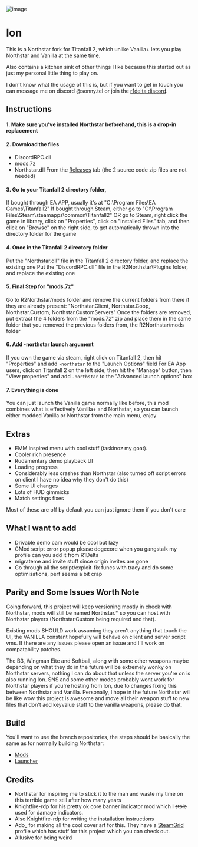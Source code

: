 
![image](https://github.com/user-attachments/assets/bedb5003-56c8-4eb8-8e33-fa2e4cec5c24)
# Ion

This is a Northstar fork for Titanfall 2, which unlike Vanilla+ lets you play Northstar and Vanilla at the same time.

Also contains a kitchen sink of other things I like because this started out as just my personal little thing to play on.

I don't know what the usage of this is, but if you want to get in touch you can message me on discord @sonny.tel or join the [r1delta discord](https://discord.gg/r1delta). 

## Instructions

#### 1. Make sure you've installed Northstar beforehand, this is a drop-in replacement

#### 2. Download the files
* DiscordRPC.dll 
* mods.7z 
* Northstar.dll
From the [Releases](https://github.com/sonny-tel/Ion/releases/latest) tab
(the 2 source code zip files are not needed)

#### 3. Go to your Titanfall 2 directory folder, 
If bought through EA APP, usually it's at "C:\Program Files\EA Games\Titanfall2"
If bought through Steam, either go to "C:\Program Files\Steam\steamapps\common\Titanfall2" 
OR go to Steam, right click the game in library, click on "Properties", click on "Installed Files" tab,
and then click on "Browse" on the right side, to get automatically thrown into the directory folder for the game

#### 4. Once in the Titanfall 2 directory folder 
Put the "Northstar.dll" file in the Titanfall 2 directory folder, and replace the existing one 
Put the "DiscordRPC.dll" file in the R2Northstar\Plugins folder, and replace the existing one

#### 5. Final Step for "mods.7z"
Go to R2Northstar/mods folder and remove the current folders from there if they are already present:
"Northstar.Client, Northstar.Coop, Northstar.Custom, Northstar.CustomServers"
Once the folders are removed, put extract the 4 folders from the "mods.7z" zip and place them in the same folder
that you removed the previous folders from, the R2Northstar/mods folder

#### 6. Add -northstar launch argument
If you own the game via steam, right click on Titanfall 2, then hit "Properties" and add `-northstar` to the "Launch Options" field
For EA App users, click on Titanfall 2 on the left side, then hit the "Manage" button, then "View properties" and add `-northstar` to the "Advanced launch options" box

#### 7. Everything is done
You can just launch the Vanilla game normally like before, this mod combines what is effectively Vanilla+ and Northstar,
so you can launch either modded Vanilla or Northstar from the main menu, enjoy

## Extras
* EMM inspired menu with cool stuff (taskinoz my goat).
* Cooler rich presence
* Rudamentary demo playback UI
* Loading progress
* Considerably less crashes than Northstar (also turned off script errors on client I have no idea why they don't do this)
* Some UI changes
* Lots of HUD gimmicks
* Match settings fixes

Most of these are off by default you can just ignore them if you don't care

## What I want to add
* Drivable demo cam would be cool but lazy
* GMod script error popup please dogecore when you gangstalk my profile can you add it from R1Delta
* migrateme and invite stuff since origin invites are gone
* Go through all the script/exploit-fix funcs with tracy and do some optimisations, perf seems a bit crap

## Parity and Some Issues Worth Note
Going forward, this project will keep versioning mostly in check with Northstar, mods will still be named Northstar.* so you can host
with Northstar players (Northstar.Custom being required and that).

Existing mods SHOULD work assuming they aren't anything that touch the UI, the VANILLA constant hopefully will behave on client and server script vms. If there are any issues please open an issue and I'll work on compatability patches.

The B3, Wingman Eite and Softball, along with some other weapons maybe depending on what they do in the future will be extremely wonky on Northstar servers, nothing I can do about that unless the server you're on is also running Ion. SNS and some other modes probably wont work for Northstar players if you're hosting from Ion, due to changes fixing this between Northstar and Vanilla. Personally, I hope in the future Northstar will be like wow this project is awesome and move all their weapon stuff to new files that don't add keyvalue stuff to the vanilla weapons, please do that.

## Build
You'll want to use the branch repositories, the steps should be basically the same as for normally building Northstar:
* [Mods](https://github.com/VITALISED/NorthstarMods/tree/ion)
* [Launcher](https://github.com/VITALISED/NorthstarLauncher/tree/ion)

## Credits
* Northstar for inspiring me to stick it to the man and waste my time on this terrible game still after how many years
* Knightfire-rdp for his pretty ok core banner indicator mod which I ~~stole~~ used for damage indicators.
* Also Knightfire-rdp for writing the installation instructions
* Ado_ for making all the cool cover art for this. They have a [SteamGrid](https://www.steamgriddb.com/profile/76561199101934933) profile which has stuff for this project which you can check out.
* Allusive for being weird
